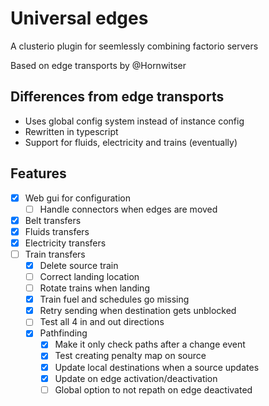 # Universal edges

A clusterio plugin for seemlessly combining factorio servers

Based on edge transports by @Hornwitser

## Differences from edge transports
- Uses global config system instead of instance config
- Rewritten in typescript
- Support for fluids, electricity and trains (eventually)

## Features

- [x] Web gui for configuration
  - [ ] Handle connectors when edges are moved
- [x] Belt transfers
- [x] Fluids transfers
- [x] Electricity transfers
- [ ] Train transfers
  - [x] Delete source train
  - [ ] Correct landing location
  - [ ] Rotate trains when landing 
  - [x] Train fuel and schedules go missing
  - [x] Retry sending when destination gets unblocked
  - [ ] Test all 4 in and out directions
  - [x] Pathfinding
    - [x] Make it only check paths after a change event
    - [x] Test creating penalty map on source
    - [x] Update local destinations when a source updates
    - [x] Update on edge activation/deactivation
    - [ ] Global option to not repath on edge deactivated
